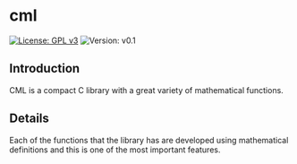# cml

[![License: GPL v3](https://img.shields.io/badge/License-GPL%20v3-blue.svg)](http://www.gnu.org/licenses/gpl-3.0)
![Version: v0.1](https://img.shields.io/badge/Version-v0.1-blue.svg)

## Introduction

CML is a compact C library with a great variety of mathematical functions.

## Details

Each of the functions that the library has are developed using mathematical definitions and this is one of the most important features.

